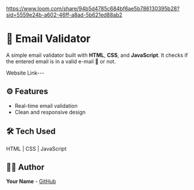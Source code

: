 https://www.loom.com/share/94b5d4785c684bf6ae5b786130395b28?sid=5559e24b-a602-46ff-a8ad-5b621ed88ab2
# 📧 Email Validator

A simple email validator built with **HTML**, **CSS**, and **JavaScript**. It checks if the entered email is in a valid e-mail 📨 or not.

Website Link--- 


## ⚙️ Features

- Real-time email validation   
- Clean and responsive design  

## 🛠️ Tech Used

HTML | CSS | JavaScript


## 👨‍💻 Author

**Your Name** - [GitHub](https://github.com/yourusername)
